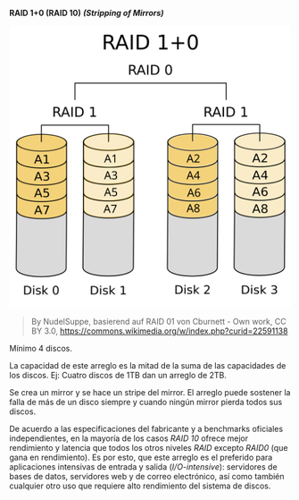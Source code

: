 **RAID 1+0 (RAID 10)** ***(Stripping of Mirrors)***

![RAID 1+0](img/RAID_10_01.svg)

> By NudelSuppe, basierend auf RAID 01 von Cburnett - Own work, CC BY 3.0, https://commons.wikimedia.org/w/index.php?curid=22591138

Mínimo 4 discos.

La capacidad de este arreglo es la mitad de la suma de las capacidades de los discos. Ej: Cuatro discos de 1TB dan un arreglo de 2TB.

Se crea un mirror y se hace un stripe del mirror. El arreglo puede sostener la falla de más de un disco siempre y cuando ningún mirror pierda todos sus discos.

De acuerdo a las especificaciones del fabricante y a benchmarks oficiales independientes, en la mayoría de los casos *RAID 10* ofrece mejor rendimiento y latencia que todos los otros niveles *RAID* excepto *RAID0* (que gana en rendimiento). Es por esto, que este arreglo es el preferido para aplicaciones intensivas de entrada y salida (*I/O-intensive*): servidores de bases de datos, servidores web y de correo electrónico, así como también cualquier otro uso que requiere alto rendimiento del sistema de discos.
